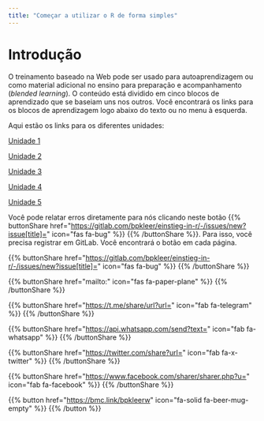 ```yaml
---
title: "Começar a utilizar o R de forma simples"
---
```


# Introdução

O treinamento baseado na Web pode ser usado para autoaprendizagem ou como material adicional no ensino para preparação e acompanhamento (*blended learning*). O conteúdo está dividido em cinco blocos de aprendizado que se baseiam uns nos outros. Você encontrará os links para os blocos de aprendizagem logo abaixo do texto ou no menu à esquerda.

Aqui estão os links para os diferentes unidades: 

[Unidade 1](./lb1/pt/index.html)  

[Unidade 2](./lb2/pt/index.html)  

[Unidade 3](./lb3/pt/index.html)  

[Unidade 4](./lb4/pt/index.html)  

[Unidade 5](./lb5/pt/index.html) 

Você pode relatar erros diretamente para nós clicando neste botão {{% buttonShare href="https://gitlab.com/bpkleer/einstieg-in-r/-/issues/new?issue[title]=" icon="fas fa-bug" %}} {{% /buttonShare %}}. Para isso, você precisa registrar em GitLab. Você encontrará o botão em cada página.

{{% buttonShare href="https://gitlab.com/bpkleer/einstieg-in-r/-/issues/new?issue[title]=" icon="fas fa-bug" %}} {{% /buttonShare %}} 

{{% buttonShare href="mailto:" icon="fas fa-paper-plane" %}} {{% /buttonShare %}}

{{% buttonShare href="https://t.me/share/url?url=" icon="fab fa-telegram" %}} {{% /buttonShare %}}

{{% buttonShare href="https://api.whatsapp.com/send?text=" icon="fab fa-whatsapp" %}} {{% /buttonShare %}}

{{% buttonShare href="https://twitter.com/share?url=" icon="fab fa-x-twitter" %}} {{% /buttonShare %}}

{{% buttonShare href="https://www.facebook.com/sharer/sharer.php?u=" icon="fab fa-facebook" %}} {{% /buttonShare %}}

{{% button href="https://bmc.link/bpkleerw" icon="fa-solid fa-beer-mug-empty" %}} {{% /button %}}
